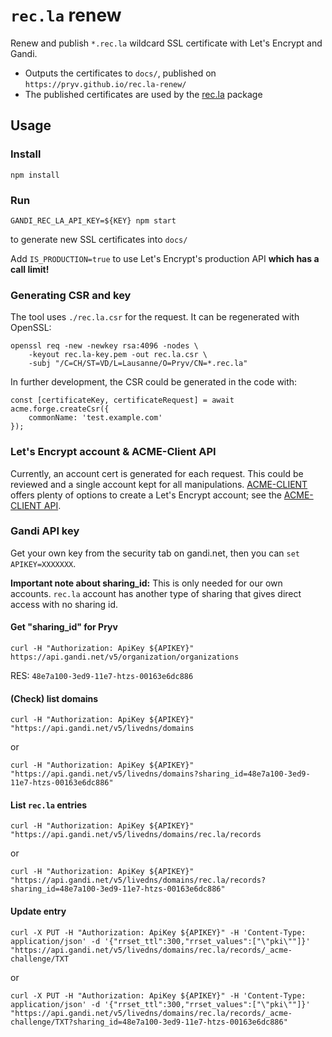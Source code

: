 # `rec.la` renew

Renew and publish `*.rec.la` wildcard SSL certificate with Let's Encrypt and Gandi.

- Outputs the certificates to `docs/`, published on `https://pryv.github.io/rec.la-renew/`
- The published certificates are used by the [rec.la](https://github.com/pryv/rec.la) package


## Usage

### Install

```
npm install
```

### Run

```
GANDI_REC_LA_API_KEY=${KEY} npm start
```
to generate new SSL certificates into `docs/`

Add `IS_PRODUCTION=true` to use Let's Encrypt's production API **which has a call limit!**

### Generating CSR and key

The tool uses `./rec.la.csr` for the request. It can be regenerated with OpenSSL:

```
openssl req -new -newkey rsa:4096 -nodes \
    -keyout rec.la-key.pem -out rec.la.csr \
    -subj "/C=CH/ST=VD/L=Lausanne/O=Pryv/CN=*.rec.la"
```

In further development, the CSR could be generated in the code with:

```
const [certificateKey, certificateRequest] = await acme.forge.createCsr({
    commonName: 'test.example.com'
});
```

### Let's Encrypt account & ACME-Client API

Currently, an account cert is generated for each request. This could be reviewed and a single account kept for all manipulations. [ACME-CLIENT](https://github.com/publishlab/node-acme-client) offers plenty of options to create a Let's Encrypt account; see the [ACME-CLIENT API](https://github.com/publishlab/node-acme-client/blob/master/docs/client.md).

### Gandi API key

Get your own key from the security tab on gandi.net, then you can `set APIKEY=XXXXXXX`.

**Important note about sharing_id:** This is only needed for our own accounts. `rec.la` account has another type of sharing that gives direct access with no sharing id.

#### Get "sharing_id" for Pryv

`curl -H "Authorization: ApiKey ${APIKEY}" https://api.gandi.net/v5/organization/organizations`

RES: `48e7a100-3ed9-11e7-htzs-00163e6dc886`

#### (Check) list domains

`curl -H "Authorization: ApiKey ${APIKEY}" "https://api.gandi.net/v5/livedns/domains`

or

`curl -H "Authorization: ApiKey ${APIKEY}" "https://api.gandi.net/v5/livedns/domains?sharing_id=48e7a100-3ed9-11e7-htzs-00163e6dc886"`

#### List `rec.la` entries

`curl -H "Authorization: ApiKey ${APIKEY}" "https://api.gandi.net/v5/livedns/domains/rec.la/records`

or

`curl -H "Authorization: ApiKey ${APIKEY}" "https://api.gandi.net/v5/livedns/domains/rec.la/records?sharing_id=48e7a100-3ed9-11e7-htzs-00163e6dc886"`

#### Update entry

`curl -X PUT -H "Authorization: ApiKey ${APIKEY}" -H 'Content-Type: application/json' -d '{"rrset_ttl":300,"rrset_values":["\"pki\""]}' "https://api.gandi.net/v5/livedns/domains/rec.la/records/_acme-challenge/TXT`

or

`curl -X PUT -H "Authorization: ApiKey ${APIKEY}" -H 'Content-Type: application/json' -d '{"rrset_ttl":300,"rrset_values":["\"pki\""]}' "https://api.gandi.net/v5/livedns/domains/rec.la/records/_acme-challenge/TXT?sharing_id=48e7a100-3ed9-11e7-htzs-00163e6dc886"`
